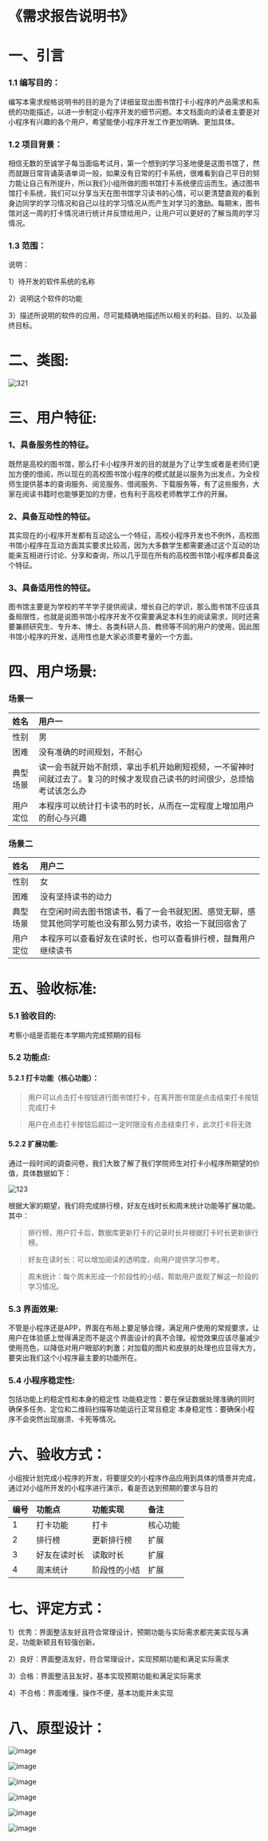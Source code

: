 # 《需求报告说明书》

# 一、引言

### 1.1 编写目的：


编写本需求规格说明书的目的是为了详细呈现出图书馆打卡小程序的产品需求和系统的功能描述，以进一步制定小程序开发的细节问题。本文档面向的读者主要是对小程序有兴趣的各个用户，希望能使小程序开发工作更加明确、更加具体。

### 1.2 项目背景：  

相信无数的至诚学子每当面临考试月，第一个想到的学习圣地便是这图书馆了，然而就跟日常背诵英语单词一般，如果没有日常的打卡系统，很难看到自己平日的努力能让自己有所提升，所以我们小组所做的图书馆打卡系统便应运而生。通过图书馆打卡系统，我们可以分享当天在图书馆学习读书的心情，可以更清楚直观的看到身边同学的学习情况和自己以往的学习情况从而产生对学习的激励。每期末，图书馆对这一周的打卡情况进行统计并反馈给用户，让用户可以更好的了解当周的学习情况。

### 1.3 范围：  

说明： 

1）待开发的软件系统的名称  

2）说明这个软件的功能  

3）描述所说明的软件的应用，尽可能精确地描述所以相关的利益、目的、以及最终目标。  


# 二、类图:  

![321](https://user-images.githubusercontent.com/45071332/115143512-6243d900-a07a-11eb-8658-5d153bf475bd.png)


# 三、用户特征:  

### 1、具备服务性的特征。  

既然是高校的图书馆，那么打卡小程序开发的目的就是为了让学生或者是老师们更加方便的借阅，所以现在的高校图书馆小程序的模式就是以服务为出发点，为全校师生提供基本的查询服务、阅览服务、借阅服务、下载服务等，有了这些服务，大家在阅读书籍时也能够更加的方便，也有利于高校老师教学工作的开展。

### 2、具备互动性的特征。  

其实现在的小程序开发都有互动这么一个特征，高校小程序开发也不例外，高校图书馆小程序在互动方面其实要求比较高，因为大多数学生都需要通过这个互动的功能来互相进行讨论、分享和查询，所以几乎现在所有的高校图书馆小程序都具备这个特征。

### 3、具备适用性的特征。  

图书馆主要是为学校的芊芊学子提供阅读，增长自己的学识，那么图书馆不应该具备局限性，也就是说图书馆小程序开发不仅需要满足本科生的阅读需求，同时还需要兼顾研究生、专升本、博士、各类科研人员、教师等不同的用户的使用，因此图书馆小程序的开发，适用性也是大家必须要考量的一个方面。

# 四、用户场景:  

### 场景一  

| 姓名 | 用户一 | 
| :-----| :---- |
| 性别 | 男 | 
| 困难 | 没有准确的时间规划，不耐心 | 
| 典型场景 | 读一会书就开始不耐烦，拿出手机开始刷短视频，一不留神时间就过去了。复习的时候才发现自己读书的时间很少，总烦恼考试该怎么办 | 
| 用户定位 | 本程序可以统计打卡读书的时长，从而在一定程度上增加用户的耐心与兴趣 | 

### 场景二  

| 姓名 | 用户二 | 
| :-----| :---- |
| 性别 | 女 | 
| 困难 | 没有坚持读书的动力 | 
| 典型场景 | 在空闲时间去图书馆读书，看了一会书就犯困、感觉无聊，感觉其他同学可能也没有那么努力读书，收拾一下就回宿舍了 | 
| 用户定位 | 本程序可以查看好友在读时长，也可以查看排行榜，鼓舞用户继续读书 | 

# 五、验收标准:  

### 5.1 验收目的:

考察小组是否能在本学期内完成预期的目标

### 5.2 功能点:  

#### 5.2.1 打卡功能（核心功能）：  

> 用户可以点击打卡按钮进行图书馆打卡，在离开图书馆是点击结束打卡按钮完成打卡  

> 用户在点击打卡按钮后超过一定时限没有点击结束打卡，此次打卡将无效  

  
#### 5.2.2 扩展功能:  

通过一段时间的调查问卷，我们大致了解了我们学院师生对打卡小程序所期望的价值，具体数据如下：  

![123](https://user-images.githubusercontent.com/45071332/115142599-47bb3100-a075-11eb-8bb0-01ec2969f858.png)


根据大家的期望，我们将完成排行榜，好友在线时长和周末统计功能等扩展功能。其中：  

> 排行榜，用户打卡后，数据库更新打卡的记录时长并根据打卡时长更新排行榜。  
	
> 好友在读时长：可以增加阅读的透明度，向用户提供学习参考。  

> 周末统计：每个周末形成一个阶段性的小结，帮助用户直观了解这一阶段的学习情况。  



### 5.3 界面效果:  

不管是小程序还是APP，界面在布局上要足够合理，满足用户使用的常规要求，让用户在体验感上觉得满足而不是这个界面设计的真不合理。视觉效果应该尽量减少使用亮色，以降低对用户眼部的刺激；对加载的图片和皮肤的处理也应显得大方，要突出我们这个小程序最主要的功能所在。  

### 5.4 小程序稳定性:  

包括功能上的稳定性和本身的稳定性
功能稳定性：要在保证数据处理准确的同时确保多任务、定位和二维码扫描等功能运行正常且稳定
本身稳定性：要确保小程序不会突然出现崩溃、卡死等情况。

# 六、验收方式：  

小组按计划完成小程序的开发，将要提交的小程序作品应用到具体的情景并完成，通过对小组所开发的小程序进行演示，看是否达到预期的要求与目的  

| 编号 | 功能点 | 功能实现 |备注 |
| :-----| :---- | :---- | :---- |
| 1 | 打卡功能 | 打卡 |核心功能 |
| 2 |排行榜  | 更新排行榜 |扩展|
| 3 | 好友在读时长 | 读取时长 |扩展 |
| 4 | 周末统计 | 阶段性的小结 |扩展 |

# 七、评定方式：

1）优秀：界面整洁友好且符合常理设计，预期功能与实际需求都完美实现与满足，功能新颖且有较强创新。  

2）良好：界面整洁友好，符合常理设计，实现预期功能和满足实际需求  

3）合格：界面整洁且友好，基本实现预期功能和满足实际需求  

4）不合格：界面难懂，操作不便，基本功能并未实现  

# 八、原型设计：

![image](https://user-images.githubusercontent.com/45071332/115506112-12992380-a2ad-11eb-8098-151c51762299.png)

![image](https://user-images.githubusercontent.com/45071332/115506122-16c54100-a2ad-11eb-8419-0bb743d12a13.png)

![image](https://user-images.githubusercontent.com/45071332/115506133-1a58c800-a2ad-11eb-8210-dbf598054bb7.png)

![image](https://user-images.githubusercontent.com/45071332/115506141-1cbb2200-a2ad-11eb-83f3-155e05e3c2e2.png)

![image](https://user-images.githubusercontent.com/45071332/115506157-1fb61280-a2ad-11eb-954f-9fb813142b78.png)

![image](https://user-images.githubusercontent.com/45071332/115506167-22186c80-a2ad-11eb-8c72-a12023b809d2.png)


